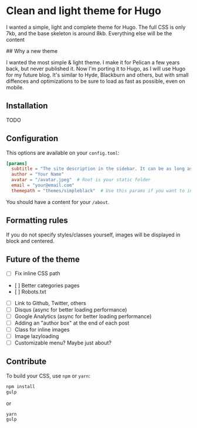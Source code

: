# Clean and light theme for Hugo

I wanted a simple, light and complete theme for Hugo. The full CSS is only 7kb, and the base skeleton is around 8kb. Everything else will be the content

## Why a new theme

I wanted the most simple & light theme. I make it for Pelican a few years back, but never published it. Now I'm porting it to Hugo, as I will use Hugo for my future blog. It's similar to Hyde, Blackburn and others, but with small diffences and optimizations to be sure to load as fast as possible, even on mobile.

## Installation

TODO

## Configuration

This options are available on your `config.toml`:

```toml
[params]
  subtitle = "The site description in the sidebar. It can be as long as you want."
  author = "Your Name"
  avatar = "/avatar.jpeg"  # Root is your static folder
  email = "your@email.com"
  themepath = "themes/simpleblack"  # Use this params if you want to inline the CSS in the <head>
```

You should have a content for your `/about`.

## Formatting rules

If you do not specify styles/classes yourself, images will be displayed in block and centered.

## Future of the theme

- [ ] Fix inline CSS path
- [ ] Better categories pages
- [ ] Robots.txt
- [ ] Link to Github, Twitter, others
- [ ] Disqus (async for better loading performance)
- [ ] Google Analytics (async for better loading performance)
- [ ] Adding an "author box" at the end of each post
- [ ] Class for inline images
- [ ] Image lazyloading
- [ ] Customizable menu? Maybe just about?

## Contribute

To build your CSS, use `npm` or `yarn`:

```bash
npm install
gulp
```

or

```bash
yarn
gulp
```
